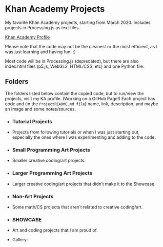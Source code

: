 # Khan Academy Projects
 My favorite Khan Academy projects, starting from March 2020. Includes projects in Processing.js as text files.

  [Khan Academy Profile](https://www.khanacademy.org/profile/kaid_861909786767545381407237/projects)

Please note that the code may not be the cleanest or the most efficient, as I was just learning and having fun. :)

Most code will be in Processing.js (deprecated), but there are also index.html files (p5.js, WebGL2, HTML/CSS, etc) and one Python file.


 ## Folders
  The folders listed below contain the copied code, but to run/view the projects, visit my KA profile. (Working on a GitHub Page!)
  Each project has code and (in the `ProjectREADME.md file`) name, link, description, and maybe an image and some notes/sources.

 - ### Tutorial Projects
 - Projects from following tutorials or when I was just starting out, especially the ones where I was experimenting and adding to the code.

 - ### Small Programming Art Projects
 - Smaller creative coding/art projects.

 - ### Larger Programming Art Projects
 - Larger creative coding/art projects that didn't make it to the Showcase.

 - ### Non-Art Projects
 - Some math/CS projects that aren't related to creative coding/art.
 
 - ### SHOWCASE
 - Art and coding projects that I am proud of.
 - Gallery:

